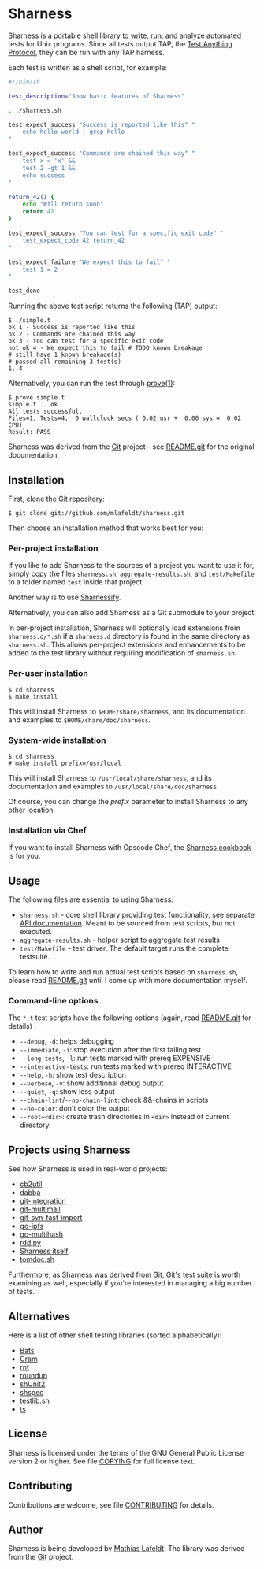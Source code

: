 # Sharness

Sharness is a portable shell library to write, run, and analyze automated tests
for Unix programs. Since all tests output TAP, the [Test Anything Protocol],
they can be run with any TAP harness.

Each test is written as a shell script, for example:

```sh
#!/bin/sh

test_description="Show basic features of Sharness"

. ./sharness.sh

test_expect_success "Success is reported like this" "
    echo hello world | grep hello
"

test_expect_success "Commands are chained this way" "
    test x = 'x' &&
    test 2 -gt 1 &&
    echo success
"

return_42() {
    echo "Will return soon"
    return 42
}

test_expect_success "You can test for a specific exit code" "
    test_expect_code 42 return_42
"

test_expect_failure "We expect this to fail" "
    test 1 = 2
"

test_done
```

Running the above test script returns the following (TAP) output:

    $ ./simple.t
    ok 1 - Success is reported like this
    ok 2 - Commands are chained this way
    ok 3 - You can test for a specific exit code
    not ok 4 - We expect this to fail # TODO known breakage
    # still have 1 known breakage(s)
    # passed all remaining 3 test(s)
    1..4

Alternatively, you can run the test through [prove(1)]:

    $ prove simple.t
    simple.t .. ok
    All tests successful.
    Files=1, Tests=4,  0 wallclock secs ( 0.02 usr +  0.00 sys =  0.02 CPU)
    Result: PASS

Sharness was derived from the [Git] project - see [README.git] for the original
documentation.

## Installation

First, clone the Git repository:

    $ git clone git://github.com/mlafeldt/sharness.git

Then choose an installation method that works best for you:

### Per-project installation

If you like to add Sharness to the sources of a project you want to use it for,
simply copy the files `sharness.sh`, `aggregate-results.sh`, and `test/Makefile`
to a folder named `test` inside that project.

Another way is to use [Sharnessify](https://github.com/chriscool/sharnessify).

Alternatively, you can also add Sharness as a Git submodule to your project.

In per-project installation, Sharness will optionally load extensions from
`sharness.d/*.sh` if a `sharness.d` directory is found in the same directory
as `sharness.sh`. This allows per-project extensions and enhancements to
be added to the test library without requiring modification of `sharness.sh`.

### Per-user installation

    $ cd sharness
    $ make install

This will install Sharness to `$HOME/share/sharness`, and its documentation and
examples to `$HOME/share/doc/sharness`.

### System-wide installation

    $ cd sharness
    # make install prefix=/usr/local

This will install Sharness to `/usr/local/share/sharness`, and its documentation
and examples to `/usr/local/share/doc/sharness`.

Of course, you can change the _prefix_ parameter to install Sharness to any
other location.

### Installation via Chef

If you want to install Sharness with Opscode Chef, the [Sharness cookbook] is
for you.

## Usage

The following files are essential to using Sharness:

* `sharness.sh` - core shell library providing test functionality, see separate
   [API documentation]. Meant to be sourced from test scripts, but not executed.
* `aggregate-results.sh` - helper script to aggregate test results
* `test/Makefile` - test driver. The default target runs the complete testsuite.

To learn how to write and run actual test scripts based on `sharness.sh`, please
read [README.git] until I come up with more documentation myself.

### Command-line options

The `*.t` test scripts have the following options (again, read
[README.git] for details) :

* `--debug`, `-d`: helps debugging
* `--immediate`, `-i`: stop execution after the first failing test
* `--long-tests`, `-l`: run tests marked with prereq EXPENSIVE
* `--interactive-tests`: run tests marked with prereq INTERACTIVE
* `--help`, `-h`: show test description
* `--verbose`, `-v`: show additional debug output
* `--quiet`, `-q`: show less output
* `--chain-lint`/`--no-chain-lint`: check &&-chains in scripts
* `--no-color`: don't color the output
* `--root=<dir>`: create trash directories in `<dir>` instead of current directory.

## Projects using Sharness

See how Sharness is used in real-world projects:

* [cb2util](https://github.com/mlafeldt/cb2util/tree/master/test)
* [dabba](https://github.com/eroullit/dabba/tree/master/dabba/test)
* [git-integration](https://github.com/johnkeeping/git-integration/tree/master/t)
* [git-multimail](https://github.com/git-multimail/git-multimail/tree/master/t)
* [git-svn-fast-import](https://github.com/satori/git-svn-fast-import/tree/master/t)
* [go-ipfs](https://github.com/ipfs/go-ipfs/tree/master/test/sharness)
* [go-multihash](https://github.com/jbenet/go-multihash/tree/master/test/sharness)
* [rdd.py](https://github.com/mlafeldt/rdd.py/tree/master/test/integration)
* [Sharness itself](/test)
* [tomdoc.sh](https://github.com/mlafeldt/tomdoc.sh/tree/master/test)

Furthermore, as Sharness was derived from Git, [Git's test suite](https://github.com/git/git/tree/master/t)
is worth examining as well, especially if you're interested in managing a big
number of tests.

## Alternatives

Here is a list of other shell testing libraries (sorted alphabetically):

* [Bats](https://github.com/sstephenson/bats)
* [Cram](https://bitheap.org/cram)
* [rnt](https://github.com/roman-neuhauser/rnt)
* [roundup](https://github.com/bmizerany/roundup)
* [shUnit2](https://code.google.com/p/shunit2/)
* [shspec](https://github.com/shpec/shpec)
* [testlib.sh](https://gist.github.com/3877539)
* [ts](https://github.com/thinkerbot/ts)

## License

Sharness is licensed under the terms of the GNU General Public License version
2 or higher. See file [COPYING] for full license text.

## Contributing

Contributions are welcome, see file [CONTRIBUTING] for details.

## Author

Sharness is being developed by [Mathias Lafeldt][twitter]. The library was
derived from the [Git] project.


[API documentation]: https://github.com/mlafeldt/sharness/blob/master/API.md
[CONTRIBUTING]: https://github.com/mlafeldt/sharness/blob/master/CONTRIBUTING.md
[COPYING]: https://github.com/mlafeldt/sharness/blob/master/COPYING
[Git]: http://git-scm.com/
[prove(1)]: http://linux.die.net/man/1/prove
[README.git]: https://github.com/mlafeldt/sharness/blob/master/README.git
[Sharness cookbook]: https://github.com/mlafeldt/sharness-cookbook
[Test Anything Protocol]: http://testanything.org/
[twitter]: https://twitter.com/mlafeldt
